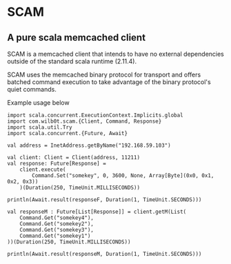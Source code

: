 # SCAM
## A pure scala memcached client

SCAM is a memcached client that intends to have no external dependencies outside
of the standard scala runtime (2.11.4).

SCAM uses the memcached binary protocol for transport and offers batched
command execution to take advantage of the binary protocol's quiet 
commands.

Example usage below

```
import scala.concurrent.ExecutionContext.Implicits.global
import com.wilb0t.scam.{Client, Command, Response}
import scala.util.Try
import scala.concurrent.{Future, Await}

val address = InetAddress.getByName("192.168.59.103")

val client: Client = Client(address, 11211)
val response: Future[Response] = 
    client.execute(
        Command.Set("somekey", 0, 3600, None, Array[Byte](0x0, 0x1, 0x2, 0x3))
    )(Duration(250, TimeUnit.MILLISECONDS))

println(Await.result(responseF, Duration(1, TimeUnit.SECONDS)))

val responseM : Future[List[Response]] = client.getM(List(
    Command.Get("somekey4"),
    Command.Get("somekey2"),
    Command.Get("somekey3"),
    Command.Get("somekey1")
))(Duration(250, TimeUnit.MILLISECONDS))

println(Await.result(responseM, Duration(1, TimeUnit.SECONDS)))
```
